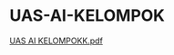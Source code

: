 # UAS-AI-KELOMPOK
[UAS AI KELOMPOKK.pdf](https://github.com/Rimafahrana/UAS-AI-KELOMPOK/files/7860906/UAS.AI.KELOMPOKK.pdf)
